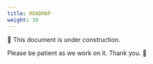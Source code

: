 ```yaml
---
title: ROADMAP
weight: 30
---
```


🚧 This document is under construction.

Please be patient as we work on it. Thank you. 🫶